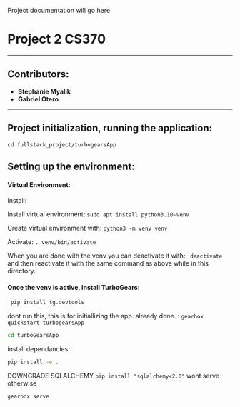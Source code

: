 Project documentation will go here
# Project 2 CS370
---
## Contributors: 
- **Stephanie Myalik**
- **Gabriel Otero**
---

## Project initialization, running the application:
``cd fullstack_project/turbogearsApp``
## Setting up the environment:

#### Virtual Environment:

Install: 

Install virtual environment: ``sudo apt install python3.10-venv``

Create virtual environment with: ``python3 -m venv venv``

Activate:
``. venv/bin/activate``

When you are done with the venv you can deactivate it with: ``` deactivate``` and then reactivate it with the same command as above while in this directory.


#### Once the venv is active, install TurboGears:

```BASH
 pip install tg.devtools
```
dont run this, this is for initiallizing the app. already done. : ``gearbox quickstart turbogearsApp``
 

 ```BASH
cd turboGearsApp
```


install dependancies:

```BASH 
pip install -e . 
```


DOWNGRADE SQLALCHEMY ``pip install "sqlalchemy<2.0"`` wont serve otherwise

```BASH
gearbox serve
```